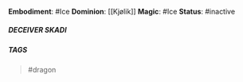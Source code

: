 **Embodiment**: #Ice
**Dominion**: [[Kjølik]]
**Magic**: #Ice
**Status**: #inactive 
##### **DECEIVER SKADI**

##### TAGS
> #dragon 